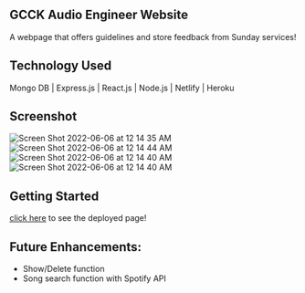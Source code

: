 ## GCCK Audio Engineer Website
A webpage that offers guidelines and store feedback from Sunday services!

## Technology Used
Mongo DB | Express.js | React.js | Node.js | Netlify | Heroku

## Screenshot
![Screen Shot 2022-06-06 at 12 14 35 AM](https://i.imgur.com/Td2GZ3f.png)
![Screen Shot 2022-06-06 at 12 14 44 AM](https://i.imgur.com/DNZ9lCM.png)
![Screen Shot 2022-06-06 at 12 14 40 AM](https://i.imgur.com/yuM2zux.png)
![Screen Shot 2022-06-06 at 12 14 40 AM](https://i.imgur.com/Vk7SMxP.png)



## Getting Started

[click here]() to see the deployed page!

## Future Enhancements:
 * Show/Delete function
 * Song search function with Spotify API

